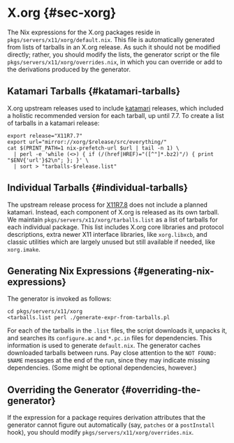 # X.org {#sec-xorg}

The Nix expressions for the X.org packages reside in `pkgs/servers/x11/xorg/default.nix`. This file is automatically generated from lists of tarballs in an X.org release. As such it should not be modified directly; rather, you should modify the lists, the generator script or the file `pkgs/servers/x11/xorg/overrides.nix`, in which you can override or add to the derivations produced by the generator.

## Katamari Tarballs {#katamari-tarballs}

X.org upstream releases used to include [katamari](https://en.wiktionary.org/wiki/%E3%81%8B%E3%81%9F%E3%81%BE%E3%82%8A) releases, which included a holistic recommended version for each tarball, up until 7.7. To create a list of tarballs in a katamari release:

```ShellSession
export release="X11R7.7"
export url="mirror://xorg/$release/src/everything/"
cat $(PRINT_PATH=1 nix-prefetch-url $url | tail -n 1) \
  | perl -e 'while (<>) { if (/(href|HREF)="([^"]*.bz2)"/) { print "$ENV{'url'}$2\n"; }; }' \
  | sort > "tarballs-$release.list"
```

## Individual Tarballs {#individual-tarballs}

The upstream release process for [X11R7.8](https://x.org/wiki/Releases/7.8/) does not include a planned katamari. Instead, each component of X.org is released as its own tarball. We maintain `pkgs/servers/x11/xorg/tarballs.list` as a list of tarballs for each individual package. This list includes X.org core libraries and protocol descriptions, extra newer X11 interface libraries, like `xorg.libxcb`, and classic utilities which are largely unused but still available if needed, like `xorg.imake`.

## Generating Nix Expressions {#generating-nix-expressions}

The generator is invoked as follows:

```ShellSession
cd pkgs/servers/x11/xorg
<tarballs.list perl ./generate-expr-from-tarballs.pl
```

For each of the tarballs in the `.list` files, the script downloads it, unpacks it, and searches its `configure.ac` and `*.pc.in` files for dependencies. This information is used to generate `default.nix`. The generator caches downloaded tarballs between runs. Pay close attention to the `NOT FOUND: $NAME` messages at the end of the run, since they may indicate missing dependencies. (Some might be optional dependencies, however.)

## Overriding the Generator {#overriding-the-generator}

If the expression for a package requires derivation attributes that the generator cannot figure out automatically (say, `patches` or a `postInstall` hook), you should modify `pkgs/servers/x11/xorg/overrides.nix`.


